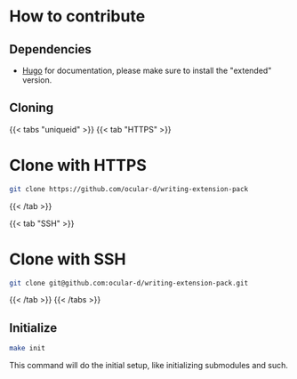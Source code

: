 # How to contribute

## Dependencies

- [Hugo](https://gohugo.io/ "Link to website of Hugo") for documentation, please make
sure to install the "extended" version.

## Cloning

{{< tabs "uniqueid" >}}
{{< tab "HTTPS" >}}
# Clone with HTTPS

```bash
git clone https://github.com/ocular-d/writing-extension-pack
```
{{< /tab >}}

{{< tab "SSH" >}}

# Clone with SSH

```bash
git clone git@github.com:ocular-d/writing-extension-pack.git
```
{{< /tab >}}
{{< /tabs >}}

## Initialize

```bash
make init
```

This command will do the initial setup, like initializing submodules and such.
